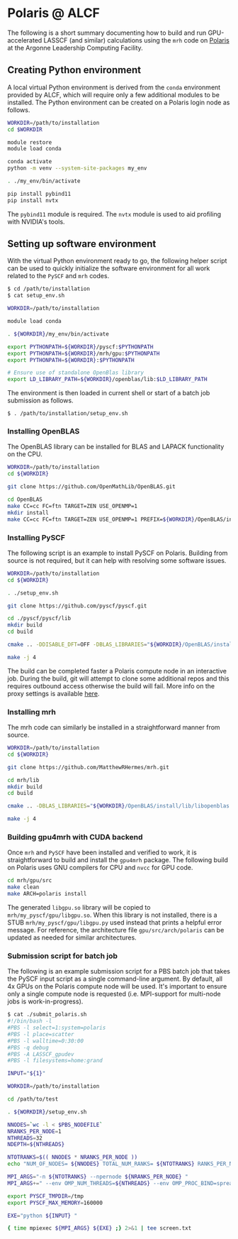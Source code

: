 # Polaris @ ALCF

The following is a short summary documenting how to build and run GPU-accelerated LASSCF (and similar) calculations using the `mrh` code on [Polaris](https://www.alcf.anl.gov/polaris) at the Argonne Leadership Computing Facility.

## Creating Python environment

A local virtual Python environment is derived from the `conda` environment provided by ALCF, which will require only a few additional modules to be installed. The Python environment can be created on a Polaris login node as follows.

``` bash
WORKDIR=/path/to/installation
cd $WORKDIR

module restore
module load conda

conda activate
python -m venv --system-site-packages my_env

. ./my_env/bin/activate

pip install pybind11
pip install nvtx
```

The `pybind11` module is required. The `nvtx` module is used to aid profiling with NVIDIA's tools.

## Setting up software environment

With the virtual Python environment ready to go, the following helper script can be used to quickly initialize the software environment for all work related to the `PySCF` and `mrh` codes.

``` bash
$ cd /path/to/installation
$ cat setup_env.sh

WORKDIR=/path/to/installation

module load conda

. ${WORKDIR}/my_env/bin/activate

export PYTHONPATH=${WORKDIR}/pyscf:$PYTHONPATH
export PYTHONPATH=${WORKDIR}/mrh/gpu:$PYTHONPATH
export PYTHONPATH=${WORKDIR}:$PYTHONPATH

# Ensure use of standalone OpenBlas library 
export LD_LIBRARY_PATH=${WORKDIR}/openblas/lib:$LD_LIBRARY_PATH
```

The environment is then loaded in current shell or start of a batch job submission as follows.
```
$ . /path/to/installation/setup_env.sh
```

### Installing OpenBLAS

The OpenBLAS library can be installed for BLAS and LAPACK functionality on the CPU. 

```bash
WORKDIR=/path/to/installation
cd ${WORKDIR}

git clone https://github.com/OpenMathLib/OpenBLAS.git

cd OpenBLAS
make CC=cc FC=ftn TARGET=ZEN USE_OPENMP=1
mkdir install
make CC=cc FC=ftn TARGET=ZEN USE_OPENMP=1 PREFIX=${WORKDIR}/OpenBLAS/install install 
```

### Installing PySCF

The following script is an example to install PySCF on Polaris. Building from source is not required, but it can help with resolving some software issues.

``` bash
WORKDIR=/path/to/installation
cd ${WORKDIR}

. ./setup_env.sh

git clone https://github.com/pyscf/pyscf.git

cd ./pyscf/pyscf/lib
mkdir build
cd build

cmake .. -DDISABLE_DFT=OFF -DBLAS_LIBRARIES="${WORKDIR}/OpenBLAS/install/lib/libopenblas.so" -DBUILD_MARCH_NATIVE=ON

make -j 4

```

The build can be completed faster a Polaris compute node in an interactive job. During the build, git will attempt to clone some additional repos and this requires outbound access otherwise the build will fail. More info on the proxy settings is available [here]((https://docs.alcf.anl.gov/polaris/getting-started/#proxy)).

### Installing mrh

The mrh code can similarly be installed in a straightforward manner from source.

```bash
WORKDIR=/path/to/installation
cd ${WORKDIR}

git clone https://github.com/MatthewRHermes/mrh.git

cd mrh/lib
mkdir build
cd build

cmake .. -DBLAS_LIBRARIES="${WORKDIR}/OpenBLAS/install/lib/libopenblas.so" 

make -j 4
```

### Building gpu4mrh with CUDA backend 

Once `mrh` and `PySCF` have been installed and verified to work, it is straightforward to build and install the `gpu4mrh` package. The following build on Polaris uses GNU compilers for CPU and `nvcc` for GPU code.

```bash
cd mrh/gpu/src
make clean
make ARCH=polaris install
```
The generated `libgpu.so` library will be copied to `mrh/my_pyscf/gpu/libgpu.so`. When this library is not installed, there is a STUB `mrh/my_pyscf/gpu/libgpu.py` used instead that prints a helpful error message. For reference, the architecture file `gpu/src/arch/polaris` can be updated as needed for similar architectures.

### Submission script for batch job

The following is an example submission script for a PBS batch job that takes the PySCF input script as a single command-line argument. By default, all 4x GPUs on the Polaris compute node will be used. It's important to ensure only a single compute node is requested (i.e. MPI-support for multi-node jobs is work-in-progress).

``` bash
$ cat ./submit_polaris.sh
#!/bin/bash -l
#PBS -l select=1:system=polaris
#PBS -l place=scatter
#PBS -l walltime=0:30:00
#PBS -q debug
#PBS -A LASSCF_gpudev
#PBS -l filesystems=home:grand

INPUT="${1}"

WORKDIR=/path/to/installation

cd /path/to/test

. ${WORKDIR}/setup_env.sh

NNODES=`wc -l < $PBS_NODEFILE`
NRANKS_PER_NODE=1
NTHREADS=32
NDEPTH=${NTHREADS}

NTOTRANKS=$(( NNODES * NRANKS_PER_NODE ))
echo "NUM_OF_NODES= ${NNODES} TOTAL_NUM_RANKS= ${NTOTRANKS} RANKS_PER_NODE= ${NRANKS_PER_NODE} THREADS_PER_RANK= ${NTHREADS}"

MPI_ARGS="-n ${NTOTRANKS} --npernode ${NRANKS_PER_NODE} "
MPI_ARGS+=" --env OMP_NUM_THREADS=${NTHREADS} --env OMP_PROC_BIND=spread --env OMP_PLACES=cores "

export PYSCF_TMPDIR=/tmp
export PYSCF_MAX_MEMORY=160000

EXE="python ${INPUT} "

{ time mpiexec ${MPI_ARGS} ${EXE} ;} 2>&1 | tee screen.txt
```